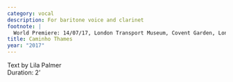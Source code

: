 ```yaml
---
category: vocal
description: For baritone voice and clarinet
footnote: |
  World Premiere: 14/07/17, London Transport Museum, Covent Garden, London – Dinis Pinto, Rachel Coe
title: Caminho Thames
year: "2017"
---
```


Text by Lila Palmer\
Duration: 2’
